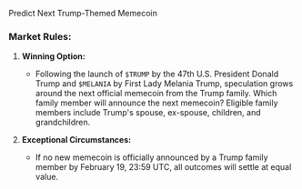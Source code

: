 Predict Next Trump-Themed Memecoin

### Market Rules:
1. **Winning Option:**  
   - Following the launch of `$TRUMP` by the 47th U.S. President Donald Trump and `$MELANIA` by First Lady Melania Trump, speculation grows around the next official memecoin from the Trump family. Which family member will announce the next memecoin? Eligible family members include Trump's spouse, ex-spouse, children, and grandchildren.

2. **Exceptional Circumstances:**  
   - If no new memecoin is officially announced by a Trump family member by February 19, 23:59 UTC, all outcomes will settle at equal value.
